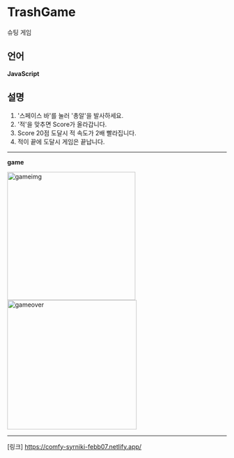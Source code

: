 # TrashGame
슈팅 게임
## 언어
**JavaScript**<br>

## 설명
1. '스페이스 바'를 눌러 '총알'을 발사하세요.
2. '적'을 맞추면 Score가 올라갑니다.
3. Score 20점 도달시 적 속도가 2배 빨라집니다.
4. 적이 끝에 도달시 게임은 끝납니다.
-----
**game**

<img width="294" alt="gameimg" src="https://user-images.githubusercontent.com/109197023/202888998-4f8d2237-b83a-418f-9612-6a4b17e7e418.PNG">

<img width="297" alt="gameover" src="https://user-images.githubusercontent.com/109197023/202889019-7bdcc205-cb31-4a18-85bd-282f171199d0.PNG">


***
[링크] https://comfy-syrniki-febb07.netlify.app/
